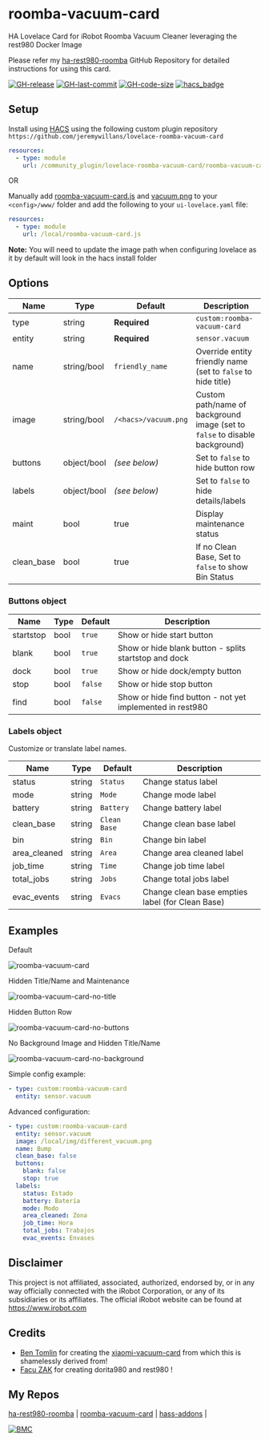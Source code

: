# roomba-vacuum-card

HA Lovelace Card for iRobot Roomba Vacuum Cleaner leveraging the rest980 Docker Image

Please refer my [ha-rest980-roomba](https://github.com/jeremywillans/ha-rest980-roomba) GitHub Repository for detailed instructions for using this card.

[![GH-release](https://img.shields.io/github/v/release/jeremywillans/lovelace-roomba-vacuum-card.svg?style=flat-square)](https://raw.githubusercontent.com/jeremywillans/lovelace-roomba-vacuum-card/master/roomba-vacuum-card.js)
[![GH-last-commit](https://img.shields.io/github/last-commit/jeremywillans/lovelace-roomba-vacuum-card.svg?style=flat-square)](https://github.com/jeremywillans/lovelace-roomba-vacuum-card/commits/master)
[![GH-code-size](https://img.shields.io/github/languages/code-size/jeremywillans/lovelace-roomba-vacuum-card.svg?style=flat-square)](https://github.com/jeremywillans/lovelace-roomba-vacuum-card)
[![hacs_badge](https://img.shields.io/badge/HACS-Custom-orange.svg?style=flat-square)](https://github.com/custom-components/hacs)

## Setup

Install using [HACS](https://hacs.xyz/) using the following custom plugin repository ```https://github.com/jeremywillans/lovelace-roomba-vacuum-card```
```yaml
resources:
  - type: module
    url: /community_plugin/lovelace-roomba-vacuum-card/roomba-vacuum-card.js
```

OR 

Manually add [roomba-vacuum-card.js](https://raw.githubusercontent.com/jeremywillans/lovelace-roomba-vacuum-card/master/roomba-vacuum-card.js) and [vacuum.png](https://raw.githubusercontent.com/jeremywillans/lovelace-roomba-vacuum-card/master/vacuum.png)
to your `<config>/www/` folder and add the following to your `ui-lovelace.yaml` file:
```yaml
resources:
  - type: module
    url: /local/roomba-vacuum-card.js  
```
**Note:** You will need to update the image path when configuring lovelace as it by default will look in the hacs install folder

## Options

| Name | Type | Default | Description
| ---- | ---- | ------- | -----------
| type | string | **Required** | `custom:roomba-vacuum-card`
| entity | string | **Required** | `sensor.vacuum`
| name | string/bool | `friendly_name` | Override entity friendly name (set to `false` to hide title)
| image | string/bool | `/<hacs>/vacuum.png` | Custom path/name of background image (set to `false` to disable background)
| buttons | object/bool | *(see below)* | Set to `false` to hide button row
| labels | object/bool | *(see below)* | Set to `false` to hide details/labels
| maint | bool | true | Display maintenance status
| clean_base | bool | true | If no Clean Base, Set to `false` to show Bin Status

### Buttons object

| Name | Type | Default | Description
| ---- | ---- | ------- | -----------
| startstop | bool | `true` | Show or hide start button
| blank | bool | `true` | Show or hide blank button - splits startstop and dock
| dock | bool | `true` | Show or hide dock/empty button
| stop | bool | `false` | Show or hide stop button
| find | bool | `false` | Show or hide find button - not yet implemented in rest980

### Labels object

Customize or translate label names.

| Name | Type | Default | Description
| ---- | ---- | ------- | -----------
| status | string | `Status` | Change status label
| mode | string | `Mode` | Change mode label
| battery | string | `Battery` | Change battery label
| clean_base | string | `Clean Base` | Change clean base label
| bin | string | `Bin` | Change bin label
| area_cleaned | string | `Area` | Change area cleaned  label
| job_time | string | `Time` | Change job time label
| total_jobs | string | `Jobs` | Change total jobs label
| evac_events | string | `Evacs` | Change clean base empties label (for Clean Base)

## Examples

Default

![roomba-vacuum-card](https://raw.githubusercontent.com/jeremywillans/lovelace-roomba-vacuum-card/master/examples/default.png)

Hidden Title/Name and Maintenance

![roomba-vacuum-card-no-title](https://raw.githubusercontent.com/jeremywillans/lovelace-roomba-vacuum-card/master/examples/no-title.png)

Hidden Button Row

![roomba-vacuum-card-no-buttons](https://raw.githubusercontent.com/jeremywillans/lovelace-roomba-vacuum-card/master/examples/no-buttons.png)

No Background Image and Hidden Title/Name

![roomba-vacuum-card-no-background](https://raw.githubusercontent.com/jeremywillans/lovelace-roomba-vacuum-card/master/examples/no-background.png)

Simple config example:
```yaml
- type: custom:roomba-vacuum-card
  entity: sensor.vacuum
```

Advanced configuration:
```yaml
- type: custom:roomba-vacuum-card
  entity: sensor.vacuum
  image: /local/img/different_vacuum.png
  name: Bump
  clean_base: false
  buttons:
    blank: false
    stop: true
  labels:
    status: Estado
    battery: Batería
    mode: Modo
    area_cleaned: Zona
    job_time: Hora
    total_jobs: Trabajos
    evac_events: Envases
```

## Disclaimer

This project is not affiliated, associated, authorized, endorsed by, or in any way officially connected with the iRobot Corporation,
or any of its subsidiaries or its affiliates. The official iRobot website can be found at https://www.irobot.com

## Credits

- [Ben Tomlin](https://github.com/benct) for creating the [xiaomi-vacuum-card](https://github.com/benct/lovelace-xiaomi-vacuum-card) from which this is shamelessly derived from!
- [Facu ZAK](https://github.com/koalazak) for creating dorita980 and rest980 !

## My Repos

[ha-rest980-roomba](https://github.com/jeremywillans/ha-rest980-roomba) | 
[roomba-vacuum-card](https://github.com/jeremywillans/lovelace-roomba-vacuum-card) | 
[hass-addons](https://github.com/jeremywillans/hass-addons) | 

[![BMC](https://www.buymeacoffee.com/assets/img/custom_images/white_img.png)](https://www.buymeacoffee.com/jeremywillans)
